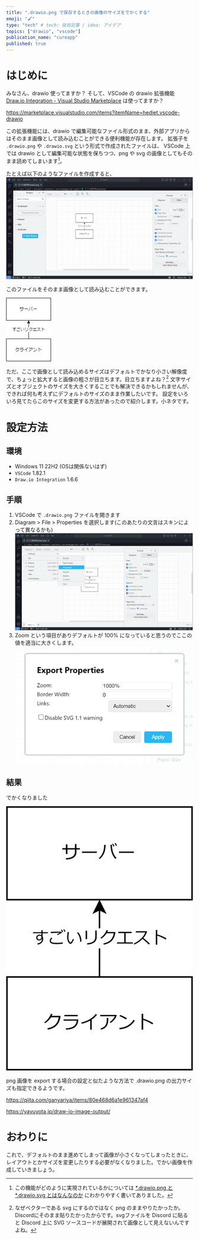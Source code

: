 ```yaml
---
title: ".drawio.png で保存するときの画像のサイズをでかくする"
emoji: "🖌️"
type: "tech" # tech: 技術記事 / idea: アイデア
topics: ["drawio", "vscode"]
publication_name: "cureapp"
published: true
---
```



# はじめに
みなさん、drawio 使ってますか？ そして、VSCode の drawio 拡張機能 [Draw.io Integration - Visual Studio Marketplace](https://marketplace.visualstudio.com/items?itemName=hediet.vscode-drawio) は使ってますか？

https://marketplace.visualstudio.com/items?itemName=hediet.vscode-drawio

この拡張機能には、drawio で編集可能なファイル形式のまま、外部アプリからはそのまま画像として読み込むことができる便利機能が存在します。
拡張子を `.drawio.png` や `.drawio.svg` という形式で作成されたファイルは、 VSCode 上では drawio として編集可能な状態を保ちつつ、png や svg の画像としてもそのまま読めてしまいます[^1]。

たとえば以下のようなファイルを作成すると、
![VSCode で drawio を開いたときの画像](/images/a061083c149632/image.png)

このファイルをそのまま画像として読み込むことができます。

![設計図の小さい画像](/images/a061083c149632/small.drawio.png)

ただ、ここで画像として読み込めるサイズはデフォルトでかなり小さい解像度で、ちょっと拡大すると画像の粗さが目立ちます。目立ちますよね？[^2]
文字サイズとオブジェクトのサイズを大きくすることでも解決できるかもしれませんが、できれば何も考えずにデフォルトのサイズのまま作業したいです。
設定をいろいろ見てたらこのサイズを変更する方法があったので紹介します。小ネタです。

# 設定方法
## 環境
- Windows 11 22H2 (OSは関係ないはず)
- `VSCode` 1.82.1
- `Draw.io Integration` 1.6.6

## 手順
1. VSCode で `.drawio.png` ファイルを開きます
2. Diagram > File > Properties を選択します(このあたりの文言はスキンによって異なるかも)
  ![Properties を選択している画面](/images/a061083c149632/properties.png)
3. Zoom という項目がありデフォルトが 100% になっていると思うのでここの値を適当に大きくします。
  ![Properties 画面の中で Zoom を設定している画面](/images/a061083c149632/zoom.png)


## 結果
でかくなりました

![設計図の大きい画像](/images/a061083c149632/big.drawio.png)

png 画像を export する場合の設定と似たような方法で .drawio.png の出力サイズも指定できるようです。

https://qiita.com/ganyariya/items/80e468d6a1e961347af4

https://yayuyota.jp/draw-io-image-output/

# おわりに
これで、デフォルトのまま進めてしまって画像が小さくなってしまったときに、レイアウトとかサイズを変更したりする必要がなくなりました。でかい画像を作成していきましょう。

[^1]: この機能がどのように実現されているかについては [\*.drawio.png と \*.drawio.svg とはなんなのか](https://zenn.dev/kaakaa/articles/qiita-20200728-ff9ab5933cc0fb6fd8d8) にわかりやすく書いてありました。
[^2]: なぜベクターである svg にするのではなく png のままやりたかったか。Discordにそのまま貼りたかったからです。svgファイルを Discord に貼ると Discord 上に SVG ソースコードが展開されて画像として見えないんですよね。
